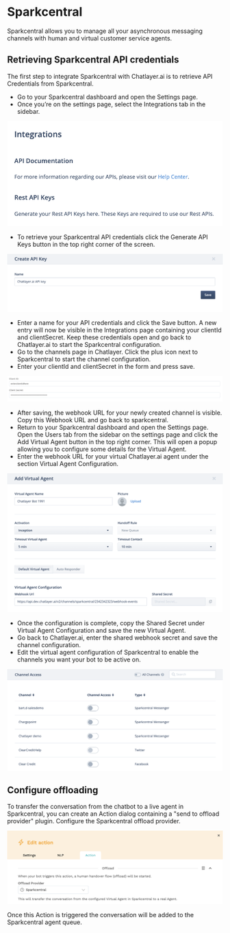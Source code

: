 # Sparkcentral

Sparkcentral allows you to manage all your asynchronous messaging channels with human and virtual customer service agents.

## Retrieving Sparkcentral API credentials

The first step to integrate Sparkcentral with Chatlayer.ai is to retrieve API Credentials from Sparkcentral. 

* Go to your Sparkcentral dashboard and open the Settings page. 
* Once you’re on the settings page, select the Integrations tab in the sidebar. 

![](../../.gitbook/assets/image%20%28282%29.png)

* To retrieve your Sparkcentral API credentials click the Generate API Keys button in the top right corner of the screen. 

![](../../.gitbook/assets/image%20%28286%29.png)

* Enter a name for your API credentials and click the Save button. A new entry will now be visible in the Integrations page containing your clientId and clientSecret. Keep these credentials open and go back to Chatlayer.ai to start the Sparkcentral configuration.
* Go to the channels page in Chatlayer. Click the plus icon next to Sparkcentral to start the channel configuration. 
* Enter your clientId and clientSecret in the form and press save.

![](../../.gitbook/assets/image%20%28283%29.png)

* After saving, the webhook URL for your newly created channel is visible. Copy this Webhook URL and go back to sparkcentral.
* Return to your Sparkcentral dashboard and open the Settings page. Open the Users tab from the sidebar on the settings page and click the Add Virtual Agent button in the top right corner. This will open a popup allowing you to configure some details for the Virtual Agent. 
* Enter the webhook URL for your virtual Chatlayer.ai agent under the section Virtual Agent Configuration. 

![](../../.gitbook/assets/image%20%28287%29.png)

* Once the configuration is complete, copy the Shared Secret under Virtual Agent Configuration and save the new Virtual Agent.
* Go back to Chatlayer.ai, enter the shared webhook secret and save the channel configuration.
* Edit the virtual agent configuration of Sparkcentral to enable the channels you want your bot to be active on.

![](../../.gitbook/assets/image%20%28281%29.png)

## Configure offloading

To transfer the conversation from the chatbot to a live agent in Sparkcentral, you can create an Action dialog containing a "send to offload provider" plugin. Configure the Sparkcentral offload provider.

![](../../.gitbook/assets/image%20%28288%29.png)

Once this Action is triggered the conversation will be added to the Sparkcentral agent queue.

